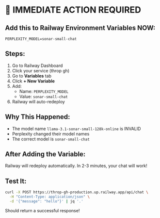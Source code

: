 # 🚨 IMMEDIATE ACTION REQUIRED

## Add this to Railway Environment Variables NOW:

```
PERPLEXITY_MODEL=sonar-small-chat
```

## Steps:
1. Go to Railway Dashboard
2. Click your service (throp gh)
3. Go to **Variables** tab
4. Click **+ New Variable**
5. Add:
   - Name: `PERPLEXITY_MODEL`
   - Value: `sonar-small-chat`
6. Railway will auto-redeploy

## Why This Happened:
- The model name `llama-3.1-sonar-small-128k-online` is INVALID
- Perplexity changed their model names
- The correct model is `sonar-small-chat`

## After Adding the Variable:
Railway will redeploy automatically. In 2-3 minutes, your chat will work!

## Test It:
```bash
curl -X POST https://throp-gh-production.up.railway.app/api/chat \
  -H "Content-Type: application/json" \
  -d '{"message": "hello"}' | jq '.'
```

Should return a successful response!
